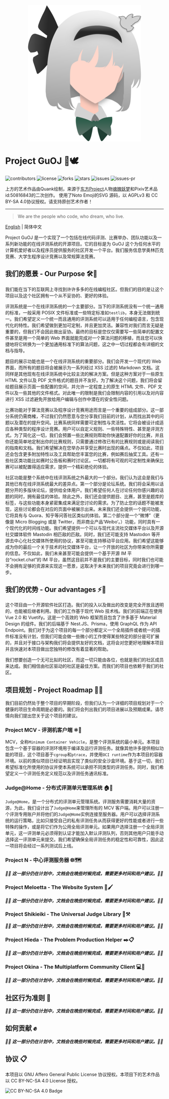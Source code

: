 <div align="center">
<img src="Heading.svg" width="360">
<br>
</div>

# Project GuOJ 🔭🕊️

![contributors](https://img.shields.io/github/contributors/guoj-dev/GuOJ)
![license](https://img.shields.io/github/license/guoj-dev/GuOJ)
![forks](https://img.shields.io/github/forks/guoj-dev/GuOJ)
![stars](https://img.shields.io/github/stars/guoj-dev/GuOJ)
![issues](https://img.shields.io/github/issues/guoj-dev/GuOJ)
![issues-pr](https://img.shields.io/github/issues-pr/guoj-dev/GuOJ)

上方的艺术作品由Quank绘制，来源于[东方Project](https://en.wikipedia.org/wiki/Touhou_Project)人物[魂魄妖梦](https://thwiki.cc/%E9%AD%82%E9%AD%84%E5%A6%96%E6%A2%A6)和Pixiv艺术品id:50816843的二次创作。 使用了Noto Emoji的SVG 源码，以 AGPLv3 和 CC BY-SA 4.0协议授权。请支持原创艺术作者！

---

> We are the people who code, who dream, who live.

[English](https://github.com/guoj-dev/GuOJ/blob/master/README.md) | 简体中文

Project GuOJ 是一个实现了一个包括在线代码评测、比赛举办、团队功能以及一系列新功能的在线评测系统的开源项目。它的目标是为 GuOJ 这个为任何水平的计算机爱好者以及程序员提供服务的社区开发一个平台。我们服务信息学奥林匹克竞赛、大学生程序设计竞赛以及常规算法竞赛。

## 我们的愿景 - Our Purpose 🛠️💭

我们能在当下的互联网上寻找到许许多多的在线编程社区。但我们的目的是让这个项目以及这个社区拥有一个从不妥协的、更好的体验。

评测系统是一个在线评测系统的一个主要部分。当下的评测系统没有一个统一通用的标准，一般采用 POSIX 文件标准或一些特定标准如`testlib`，本身无法做到统一。我们希望定义一个统一而且通用的评测系统可以适用于任何编程语言，包含现代化的特性。我们希望做到更加可定制，并且更加灵活。兼容性对我们而言无疑是重要的，但我们不会因此做出妥协。最终的目标是您仅仅需要写一些简单的配置文件甚至是用一个简单的 Web 界面就能完成对一个算法问题的移植，而且您可以快捷地将它转换为一个更加通用标准下的算法问题，这之中一切过程都会有详细的文档与指导。

题目的展示功能也是一个在线评测系统的重要部分。我们会开发一个现代的 Web 界面，而所有的题目将会被展示为一系列经过 XSS 过滤的 Markdown 文档。这同样是其他现有在线评测系统中比较主流的解决方案。但是这种方案对于一些原生 HTML 文件以及 PDF 文件格式的题目并不友好。为了解决这个问题，我们将会留给题目展示页面一些配置的空间，并允许一定程度上的原生 HTML 文件、PDF 文件以及一些其他的文件格式。对此唯一的限制是我们会限制内容的引用以及对内容进行 XSS 过滤避免开放给用户编辑与创作中潜在的安全性问题。

比赛功能对于算法竞赛以及程序设计竞赛用途而言是一个重要的组成部分。这一部分系统仍需商榷，不过我们仍然愿意与您分享我们目前的计划，从而找出其中的问题以及潜在的提升空间。比赛系统同样需要可定制性与灵活性。它将会被设计成适应各种类型的程序设计竞赛。用户可以自定义规则、一些特殊特性、甚至是评测方式。为了简化这一切，我们会预置一些比赛规则帮助你快速配置好你的比赛，并且你还能简单地定制出你的比赛规则，只需要通过修改已有的比赛规则或是阅读我们的指南和文档。我们希望解决在您举办并享受比赛时出现的痛点。不仅如此，项目还会包含更多附加特性以及工具帮助您丰富您的比赛，例如赛后抽奖工具。还有一些社区类功能比如赛时公告板和赛时讨论区。一切都将有可观的可定制性来确保比赛可以被配置得适应需求，提供一个精彩绝伦的体验。

社区功能是整个系统中在线评测系统之外最大的一个部分。我们认为这会是我们与其他已有在线评测系统最大的差异点。第一个部分是论坛系统。我们将会采用以话题分开的多版块论坛，提供给全体用户。我们希望任何人在讨论任何你感兴趣的话题的同时，拥有最佳的体验。除此之外，我们还会提供题目、比赛，甚至是题库的标签，与这些功能本身紧密集成来满足您讨论的需求。为了防止您的话题不能被发现，这些讨论都会在对应的页面中被展示出来。未来我们还会提供一个提问功能，它将具有与 Quora、知乎等问答社区类似的体验。第二个部分是一个“微博”（更像是 Micro Blogging 或是 Twitter，而非商业产品‘Weibo’。）功能，同时具有一个现代化的时间线功能。我们希望提供一个可以与现代主流社交媒体平台以及开源社交媒体软件 Mastodin 相匹敌的匹敌。同时，我们还可能支持 Mastodon 等开源去中心化社交媒体所使用的协议，甚至可能支持移动平台应用。我们希望这能够成为你的最后一个关于技术的社交媒体平台，让一个开放的社区为你带来你所需要的信息。不仅如此，我们未来甚至可能会提供一个基于开源 IM 平台“rocket.chat”的 IM 平台，虽然这目前并不是我们的主要目标，同时我们也可能不会拥有足够的资源来实现这一愿景，这取决于未来我们的项目究竟会进行到哪一步。

## 我们的优势 - Our advantages ⚡🌌

这个项目由一个开源软件社区打造。我们的投入以及做出的改变是完全开放且透明的，也能被后继者利用。我们的工作基于现代 Web 技术栈。我们的前端正在使用 Vue 2.0 和 Vuetify。这是一个高效的 Web 框架而且包含了许多基于 Material Design 的组件。我们的后端基于 Nest.JS、Prisma，使用 GraphQL 作为 API Endpoint。我们对于为这个项目的每一个部分都定义一个全局插件或者统一的插件标准没有计划，但我们可能会做一些微小的工作使得某些特定的部分是可扩展的，并且对于接口与架构我们将会提供友好的文档，这将会对您更好地理解本项目并且快速对本项目做出您独特的修改有着显著的帮助。

我们想要创造一个无可比拟的社区，而这一切只能由各位，也就是我们的社区成员来达成。我们相信由社区驱动的社区是最佳方案。而我们的项目也依赖于我们的社区。

## 项目规划 - Project Roadmap 🚥🚧

我们目前仍然处于整个项目的早期阶段，但我们认为一个详细的项目规划对于一个健康的项目生命周期是必要的。我们将会列出我们的项目进展以及预期成果。请尽情向我们提出您关于这个项目的建议。

### Project MCV - 评测机客户端 ⚛️🔨

MCV，全称`Minimum Container Vehicle`，是整个评测系统的最小单元。本项目包含一个基于容器的评测环境用于编译及运行评测任务。就像其他许多提供相似功能的项目，这个项目基于`cgroup`和`ptrace`，并使用`OCI runtime`作为本项目的容器环境。以前的类似项目已经证明且实现了类似的安全沙盒环境。基于这一切，我们希望标准化所使用的协议并使本系统可以承担不同类型的评测任务。同时，我们希望定义一个评测任务定义规范以及评测任务通讯标准。

### Judge@Home - 分布式评测单元管理系统 🏠🤝

`Judge@Home`，是一个分布式的评测单元管理系统。评测服务需要消耗大量的资源，为此，我们设计出了`Judge@Home`来管理所有的 MCV 客户端。用户可以注册一个评测专用账户并将他们的`Judge@Home`实例连接至服务器。用户可以选择评测系统的运行策略，比如只接受自己的私有评测任务从而获得更好的性能或者进行一些特殊的操作，或是将它们作为公用全局评测单元。如果用户选择注册一个全局评测单元，这一评测单元必须得到认证才能加入默认评测队列，否则其他用户只能手动选择这一评测单元来提交。我们希望确保全局评测任务的稳定性和可靠性，因此这一项目将会经过一系列测试后上线。

### Project N - 中心评测服务器 🌐🗺️

**_🚧🚧 这一部分仍在计划中，文档会在晚些时候完成，需要更多时间和用户建议。🚧🚧_**

### Project Meloetta - The Website System 🎨🖌️

**_🚧🚧 这一部分仍在计划中，文档会在晚些时候完成，需要更多时间和用户建议。🚧🚧_**

### Project Shikieiki - The Universal Judge Library 🔎⚒️

**_🚧🚧 这一部分仍在计划中，文档会在晚些时候完成，需要更多时间和用户建议。🚧🚧_**

### Project Hieda - The Problem Production Helper ✒️📋

**_🚧🚧 这一部分仍在计划中，文档会在晚些时候完成，需要更多时间和用户建议。🚧🚧_**

### Project Okina - The Multiplatform Community Client 💻📱

**_🚧🚧 这一部分仍在计划中，文档会在晚些时候完成，需要更多时间和用户建议。🚧🚧_**

## 社区行为准则 🤝

**_🚧🚧 这一部分仍在计划中，文档会在晚些时候完成，需要更多时间和用户建议。🚧🚧_**

## 如何贡献 ✊

**_🚧🚧 这一部分仍在计划中，文档会在晚些时候完成，需要更多时间和用户建议。🚧🚧_**

## 协议 📋

本项目以 GNU Affero General Public License 协议授权。本项目下的艺术作品以 CC BY-NC-SA 4.0 License 授权。

![CC BY-NC-SA 4.0 Badge](https://i.creativecommons.org/l/by-nc-sa/4.0/88x31.png)
